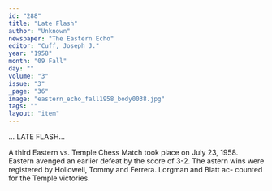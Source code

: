 ```yaml
---
id: "288"
title: "Late Flash"
author: "Unknown"
newspaper: "The Eastern Echo"
editor: "Cuff, Joseph J."
year: "1958"
month: "09 Fall"
day: ""
volume: "3"
issue: "3"
_page: "36"
image: "eastern_echo_fall1958_body0038.jpg"
tags: ""
layout: "item"
---
```

... LATE FLASH...

A third Eastern vs. Temple Chess Match
took place on July 23, 1958. Eastern avenged
an earlier defeat by the score of 3-2. The
astern wins were registered by Hollowell,
Tommy and Ferrera. Lorgman and Blatt ac-
counted for the Temple victories.
